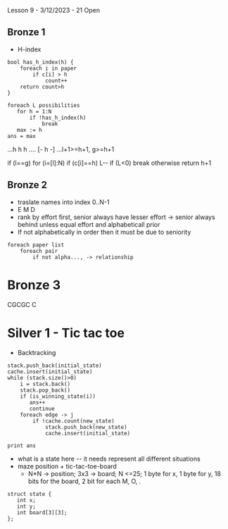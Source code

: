 Lesson 9 - 3/12/2023 - 21 Open

## Bronze 1

* H-index 
```
bool has_h_index(h) {
    foreach i in paper
        if c[i] > h
            count++
    return count>h         
}
```
```
foreach L possibilities
   for h = 1:N
       if !has_h_index(h)
           break
   max := h   
ans = max
```

...h h h ....
    [- h -]
...l+1>=h+1, g>=h+1    

if (l==g)
   for (i=[l]:N)
       if (c[i]==h) L-- if (L<0) break otherwise return h+1
       
## Bronze 2      
* traslate names into index 0..N-1
* E M D
* rank by effort first, senior always have lesser effort -> senior always behind unless equal effort and alphabeticall prior
* If not alphabetically in order  then it must be due to seniority

```
foreach paper list
    foreach pair
        if not alpha..., -> relationship
```

# Bronze 3
CGCGC
 C
 
# Silver 1 - Tic tac toe
* Backtracking 
```
stack.push_back(initial_state)
cache.insert(initial_state)
while (stack.size()>0)
    i = stack.back()
    stack.pop_back()
    if (is_winning_state(i)) 
       ans++
       continue
    foreach edge -> j
        if !cache.count(new_state)
            stack.push_back(new_state)
            cache.insert(initial_state)
        
print ans
```
* what is a state here -- it needs represent all different situations
* maze position + tic-tac-toe-board
    * N*N -> position; 3x3 -> board; N <=25; 1 byte for x, 1 byte for y, 18 bits for the board, 2 bit for each M, O, .

```
struct state {
   int x;
   int y;
   int board[3][3];
};  
```
